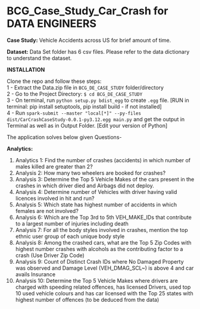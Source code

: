 # BCG_Case_Study_Car_Crash for DATA ENGINEERS

**Case Study:** Vehicle Accidents across US for brief amount of time.

**Dataset:** Data Set folder has 6 csv files. Please refer to the data dictionary to understand the dataset. 

**INSTALLATION**

Clone the repo and follow these steps:                 
1 - Extract the Data.zip file in `BCG_DE_CASE_STUDY` folder/directory                
2 - Go to the Project Directory: `$ cd BCG_DE_CASE_STUDY`                                 
3 - On terminal, run `python setup.py bdist_egg` to create `.egg` file. [RUN in terminal: pip install setuptools, pip install build - if not installed]             
4 - Run `spark-submit --master "local[*]" --py-files dist/CarCrashCaseStudy-0.0.1-py3.12.egg main.py` and get the output in Terminal as well as in Output Folder. [Edit your version of Python]    

The application solves below given Questions-

**Analytics:** 
1.	Analytics 1: Find the number of crashes (accidents) in which number of males killed are greater than 2?
2.	Analysis 2: How many two wheelers are booked for crashes? 
3.	Analysis 3: Determine the Top 5 Vehicle Makes of the cars present in the crashes in which driver died and Airbags did not deploy.
4.	Analysis 4: Determine number of Vehicles with driver having valid licences involved in hit and run? 
5.	Analysis 5: Which state has highest number of accidents in which females are not involved? 
6.	Analysis 6: Which are the Top 3rd to 5th VEH_MAKE_IDs that contribute to a largest number of injuries including death
7.	Analysis 7: For all the body styles involved in crashes, mention the top ethnic user group of each unique body style  
8.	Analysis 8: Among the crashed cars, what are the Top 5 Zip Codes with highest number crashes with alcohols as the contributing factor to a crash (Use Driver Zip Code)
9.	Analysis 9: Count of Distinct Crash IDs where No Damaged Property was observed and Damage Level (VEH_DMAG_SCL~) is above 4 and car avails Insurance
10.	Analysis 10: Determine the Top 5 Vehicle Makes where drivers are charged with speeding related offences, has licensed Drivers, used top 10 used vehicle colours and has car licensed with the Top 25 states with highest number of offences (to be deduced from the data)
                
